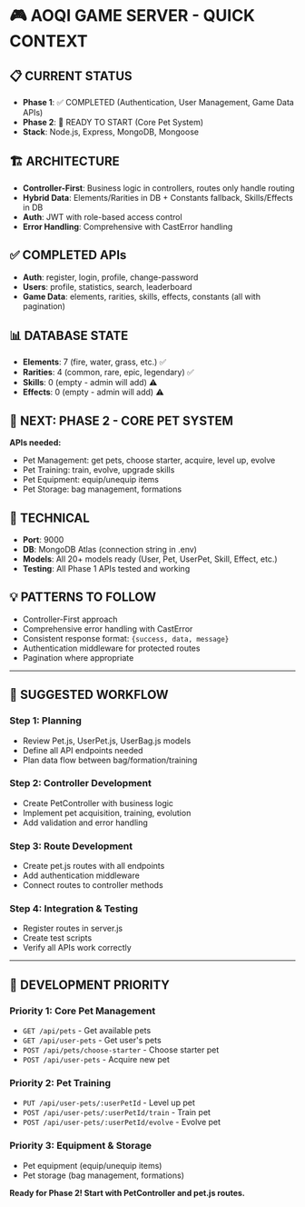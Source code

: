 # 🎮 AOQI GAME SERVER - QUICK CONTEXT

## 📋 **CURRENT STATUS**
- **Phase 1**: ✅ COMPLETED (Authentication, User Management, Game Data APIs)
- **Phase 2**: 🚀 READY TO START (Core Pet System)
- **Stack**: Node.js, Express, MongoDB, Mongoose

## 🏗️ **ARCHITECTURE**
- **Controller-First**: Business logic in controllers, routes only handle routing
- **Hybrid Data**: Elements/Rarities in DB + Constants fallback, Skills/Effects in DB
- **Auth**: JWT with role-based access control
- **Error Handling**: Comprehensive with CastError handling

## ✅ **COMPLETED APIs**
- **Auth**: register, login, profile, change-password
- **Users**: profile, statistics, search, leaderboard
- **Game Data**: elements, rarities, skills, effects, constants (all with pagination)

## 📊 **DATABASE STATE**
- **Elements**: 7 (fire, water, grass, etc.) ✅
- **Rarities**: 4 (common, rare, epic, legendary) ✅
- **Skills**: 0 (empty - admin will add) ⚠️
- **Effects**: 0 (empty - admin will add) ⚠️

## 🎯 **NEXT: PHASE 2 - CORE PET SYSTEM**
**APIs needed:**
- Pet Management: get pets, choose starter, acquire, level up, evolve
- Pet Training: train, evolve, upgrade skills
- Pet Equipment: equip/unequip items
- Pet Storage: bag management, formations

## 🔧 **TECHNICAL**
- **Port**: 9000
- **DB**: MongoDB Atlas (connection string in .env)
- **Models**: All 20+ models ready (User, Pet, UserPet, Skill, Effect, etc.)
- **Testing**: All Phase 1 APIs tested and working

## 💡 **PATTERNS TO FOLLOW**
- Controller-First approach
- Comprehensive error handling with CastError
- Consistent response format: `{success, data, message}`
- Authentication middleware for protected routes
- Pagination where appropriate

---

## 🔄 **SUGGESTED WORKFLOW**

### **Step 1: Planning**
- Review Pet.js, UserPet.js, UserBag.js models
- Define all API endpoints needed
- Plan data flow between bag/formation/training

### **Step 2: Controller Development**
- Create PetController with business logic
- Implement pet acquisition, training, evolution
- Add validation and error handling

### **Step 3: Route Development**
- Create pet.js routes with all endpoints
- Add authentication middleware
- Connect routes to controller methods

### **Step 4: Integration & Testing**
- Register routes in server.js
- Create test scripts
- Verify all APIs work correctly

---

## 🎯 **DEVELOPMENT PRIORITY**

### **Priority 1: Core Pet Management**
- `GET /api/pets` - Get available pets
- `GET /api/user-pets` - Get user's pets  
- `POST /api/pets/choose-starter` - Choose starter pet
- `POST /api/user-pets` - Acquire new pet

### **Priority 2: Pet Training**
- `PUT /api/user-pets/:userPetId` - Level up pet
- `POST /api/user-pets/:userPetId/train` - Train pet
- `POST /api/user-pets/:userPetId/evolve` - Evolve pet

### **Priority 3: Equipment & Storage**
- Pet equipment (equip/unequip items)
- Pet storage (bag management, formations)

**Ready for Phase 2! Start with PetController and pet.js routes.** 